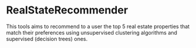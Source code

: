 # RealStateRecommender
This tools aims to recommend to a user the top 5 real estate properties that match their preferences using unsupervised clustering algorithms and supervised (decision trees) ones.
